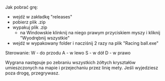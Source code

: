 Jak pobrać grę:
 - wejdź w zakładkę "releases"
 - pobierz plik .zip
 - wypakuj plik .zip 
   - na Windowskie klinknij na niego prawym przyciskiem myszy i kliknij "Wyodrębnij wszystkie"
 - wejdź w wypakowany folder i nacziśnij 2 razy na plik "Racing ball.exe"

Sterowanie:
 W - do przodu
 A - w lewo
 S - w dół
 D - w prawo
 
Wygrana następuje po zebraniu wszystkich żółtych kryształów umieszczonych na mapie i przejechaniu przez linię mety.
Jeśli wyjedziesz poza drogę, przegrywasz.
